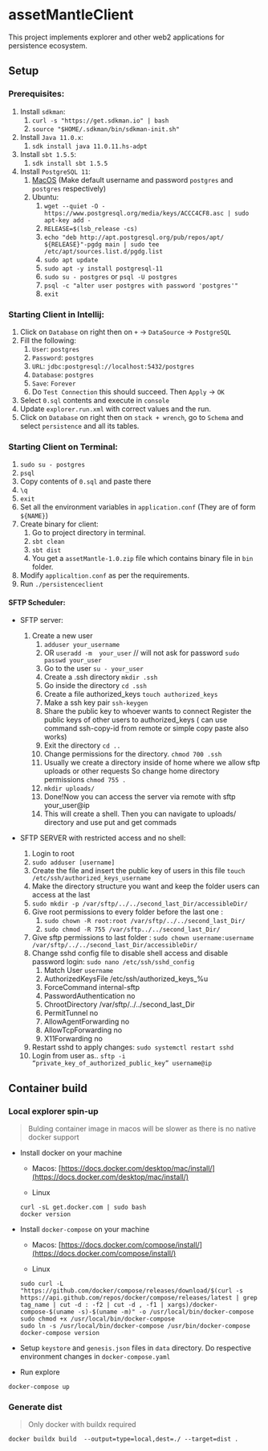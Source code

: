 # assetMantleClient

This project implements explorer and other web2 applications for persistence ecosystem.

## Setup

### Prerequisites:

1. Install `sdkman`:
   1. `curl -s "https://get.sdkman.io" | bash`
   2. `source "$HOME/.sdkman/bin/sdkman-init.sh"`
2. Install `Java 11.0.x`:
   1. `sdk install java 11.0.11.hs-adpt`
3. Install `sbt 1.5.5`:
   1. `sdk install sbt 1.5.5`
4. Install `PostgreSQL 11`:
   1. [MacOS](https://postgresapp.com) (Make default username and password `postgres` and `postgres` respectively)
   2. Ubuntu:
      1. `wget --quiet -O - https://www.postgresql.org/media/keys/ACCC4CF8.asc | sudo apt-key add -`
      2. `RELEASE=$(lsb_release -cs)`
      3. `echo "deb http://apt.postgresql.org/pub/repos/apt/ ${RELEASE}"-pgdg main | sudo tee  /etc/apt/sources.list.d/pgdg.list`
      4. `sudo apt update`
      5. `sudo apt -y install postgresql-11`
      6. `sudo su - postgres` or `psql -U postgres`
      7. `psql -c "alter user postgres with password 'postgres'"`
      8. `exit`

### Starting Client in Intellij:
1. Click on `Database` on right then on `+` -> `DataSource` -> `PostgreSQL`
2. Fill the following:
   1. `User`: `postgres`
   2. `Password`: `postgres`
   3. `URL`: `jdbc:postgresql://localhost:5432/postgres`
   4. `Database`: `postgres`
   5. `Save`: `Forever`
   6. Do `Test Connection` this should succeed. Then `Apply` -> `OK`
3. Select `0.sql` contents and execute in `console`
4. Update `explorer.run.xml` with correct values and the run.
5. Click on `Database` on right then on `stack + wrench`, go to `Schema` and select `persistence` and all its tables.

### Starting Client on Terminal:
1. `sudo su - postgres`
2. `psql`
3. Copy contents of `0.sql` and paste there
4. `\q`
5. `exit`
6. Set all the environment variables in `application.conf` (They are of form `${NAME}`)
7. Create binary for client:
   1. Go to project directory in terminal.
   2. `sbt clean`
   3. `sbt dist`
   4. You get a `assetMantle-1.0.zip` file which contains binary file in `bin` folder.
8. Modify `applicaltion.conf` as per the requirements.
9. Run `./persistenceclient`

#### SFTP Scheduler:

* SFTP server:
   1. Create a new user
      1. `adduser your_username`
      2. OR `useradd -m  your_user` // will not ask for password
         `sudo passwd your_user`
      3. Go to the user
         `su - your_user`
      4. Create a .ssh directory
         `mkdir .ssh`
      5. Go inside the directory
         `cd .ssh`
      6. Create a file authorized_keys
         `touch authorized_keys`
      7. Make a ssh key pair
        `ssh-keygen`
      8. Share the public key to whoever wants to connect
         Register the public keys of other users to authorized_keys ( can use command ssh-copy-id from remote or simple copy paste also works)
      9. Exit the directory
         `cd ..`
      10. Change permissions for the directory.
          `chmod 700 .ssh`
      11. Usually we create a directory inside of home where we allow sftp uploads or other requests
          So change home directory permissions
          `chmod 755 .`
      12. `mkdir uploads/`
      13. Done!Now you can access the server via remote with
          sftp your_user@ip
      14. This will create a shell. Then you can navigate to uploads/ directory and use put and get commads

* SFTP SERVER with restricted access and no shell:
  1. Login to root
  2. `sudo adduser [username]`
  3. Create the file and insert the public key of users in this file
     `touch /etc/ssh/authorized_keys_username`
  4. Make the directory structure you want and keep the folder users can access at the last
  5. `sudo mkdir -p /var/sftp/../../second_last_Dir/accessibleDir/`
  6. Give root permissions to every folder before the last one :
     1. `sudo chown -R root:root /var/sftp/../../second_last_Dir/`
     2. `sudo chmod -R 755 /var/sftp../../second_last_Dir/`
  7. Give sftp permissions to last folder :
     `sudo chown username:username /var/sftp/../../second_last_Dir/accessibleDir/`
  8. Change sshd config file to disable shell access and disable password login:
     `sudo nano /etc/ssh/sshd_config`
     1. Match User `username`
     2. AuthorizedKeysFile  /etc/ssh/authorized_keys_%u
     3. ForceCommand internal-sftp
     4. PasswordAuthentication no
     5. ChrootDirectory /var/sftp/../../second_last_Dir
     6. PermitTunnel no
     7. AllowAgentForwarding no
     8. AllowTcpForwarding no
     9. X11Forwarding no
  9. Restart sshd to apply changes: `sudo systemctl restart sshd`
  10. Login from user as..
      `sftp -i “private_key_of_authorized_public_key” username@ip`

## Container build

### Local explorer spin-up

> Bulding container image in macos will be slower as there is no native docker support

- Install docker on your machine

  - Macos: [https://docs.docker.com/desktop/mac/install/](https://docs.docker.com/desktop/mac/install/)

  - Linux

  ```shell
  curl -sL get.docker.com | sudo bash
  docker version
  ```

- Install `docker-compose` on your machine

  - Macos: [https://docs.docker.com/compose/install/](https://docs.docker.com/compose/install/)

  - Linux

  ```shell
  sudo curl -L "https://github.com/docker/compose/releases/download/$(curl -s https://api.github.com/repos/docker/compose/releases/latest | grep tag_name | cut -d : -f2 | cut -d , -f1 | xargs)/docker-compose-$(uname -s)-$(uname -m)" -o /usr/local/bin/docker-compose
  sudo chmod +x /usr/local/bin/docker-compose
  sudo ln -s /usr/local/bin/docker-compose /usr/bin/docker-compose
  docker-compose version
  ```

- Setup `keystore` and `genesis.json` files in `data` directory. Do respective environment changes in `docker-compose.yaml`

- Run explore

```shell
docker-compose up
```

### Generate dist

> Only docker with buildx required

```shell
docker buildx build  --output=type=local,dest=./ --target=dist .
```
